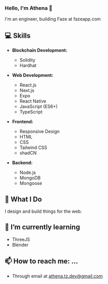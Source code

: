 ### Hello, I'm Athena 👋

I'm an engineer, building Faze at fazeapp.com

## 💻 Skills

- **Blockchain Development:**
  - Solidity
  - Hardhat
  
- **Web Development:**
  - React.js
  - Next.js
  - Expo
  - React Native
  - JavaScript (ES6+)
  - TypeScript
  
- **Frontend:**
  - Responsive Design
  - HTML
  - CSS
  - Tailwind CSS
  - shadCN
  
- **Backend:**
  - Node.js
  - MongoDB
  - Mongoose
  
## 🚀 What I Do

I design and build things for the web.

## 🌱 I’m currently learning 
  - ThreeJS
  - Blender

## 📫 How to reach me: ...
  - Through email at athena.tz.dev@gmail.com
